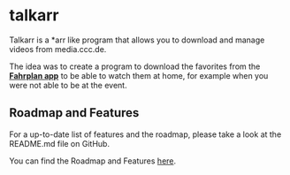 # talkarr

Talkarr is a *arr like program that allows you to download and manage videos from media.ccc.de.

The idea was to create a program to download the favorites from the [**Fahrplan app**](https://github.com/EventFahrplan/EventFahrplan) to be able to watch them at home, for example when you were not able to be at the event.

## Roadmap and Features

For a up-to-date list of features and the roadmap, please take a look at the README.md file on GitHub.

You can find the Roadmap and Features [here](https://github.com/talkarr/talkarr?tab=readme-ov-file#roadmap-and-features).
